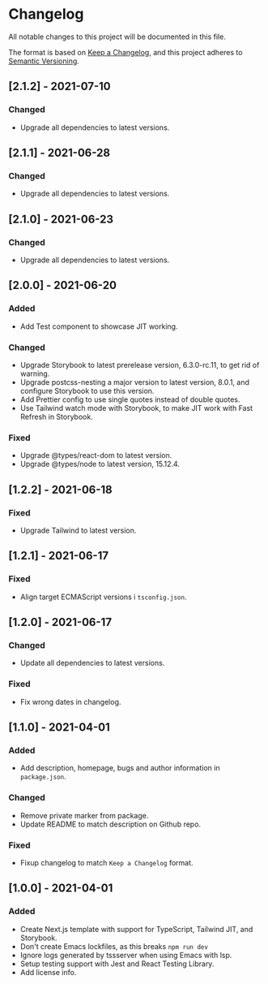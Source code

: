 # Changelog

All notable changes to this project will be documented in this file.

The format is based on [Keep a Changelog](https://keepachangelog.com/en/1.0.0/),
and this project adheres to [Semantic Versioning](https://semver.org/spec/v2.0.0.html).

## [2.1.2] - 2021-07-10

### Changed

- Upgrade all dependencies to latest versions.

## [2.1.1] - 2021-06-28

### Changed

- Upgrade all dependencies to latest versions.

## [2.1.0] - 2021-06-23

### Changed

- Upgrade all dependencies to latest versions.

## [2.0.0] - 2021-06-20

### Added

- Add Test component to showcase JIT working.

### Changed

- Upgrade Storybook to latest prerelease version, 6.3.0-rc.11, to get rid of
  warning.
- Upgrade postcss-nesting a major version to latest version, 8.0.1, and
  configure Storybook to use this version.
- Add Prettier config to use single quotes instead of double quotes.
- Use Tailwind watch mode with Storybook, to make JIT work with Fast Refresh in
  Storybook.

### Fixed

- Upgrade @types/react-dom to latest version.
- Upgrade @types/node to latest version, 15.12.4.

## [1.2.2] - 2021-06-18

### Fixed

- Upgrade Tailwind to latest version.

## [1.2.1] - 2021-06-17

### Fixed

- Align target ECMAScript versions i `tsconfig.json`.

## [1.2.0] - 2021-06-17

### Changed

- Update all dependencies to latest versions.

### Fixed

- Fix wrong dates in changelog.

## [1.1.0] - 2021-04-01

### Added

- Add description, homepage, bugs and author information in `package.json`.

### Changed

- Remove private marker from package.
- Update README to match description on Github repo.

### Fixed

- Fixup changelog to match `Keep a Changelog` format.

## [1.0.0] - 2021-04-01

### Added

- Create Next.js template with support for TypeScript, Tailwind JIT, and Storybook.
- Don't create Emacs lockfiles, as this breaks `npm run dev`
- Ignore logs generated by tssserver when using Emacs with lsp.
- Setup testing support with Jest and React Testing Library.
- Add license info.
